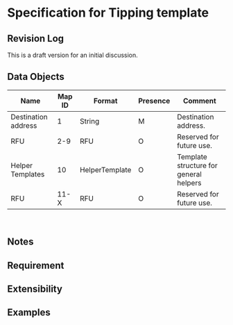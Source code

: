 # Specification for Tipping template


## Revision Log
This is a draft version for an initial discussion.
<br>

## Data Objects
| Name | Map ID | Format | Presence | Comment |
| ---- | ------ | ------ | -------- | ------- |
| Destination address | 1 | String | M | Destination address.|
| RFU | 2-9 | RFU | O | Reserved for future use. |
| Helper Templates | 10 | HelperTemplate | O | Template structure for general helpers |
| RFU | 11-X | RFU | O | Reserved for future use. |
<br>

## Notes
## Requirement
## Extensibility
## Examples
